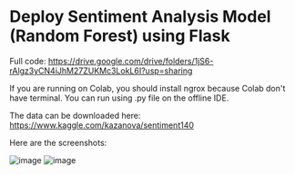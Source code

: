 # Deploy Sentiment Analysis Model (Random Forest) using Flask

Full code: 
https://drive.google.com/drive/folders/1jS6-rAlgz3yCN4iJhM27ZUKMc3LokL6I?usp=sharing

If you are running on Colab, you should install ngrox because Colab don't have terminal.
You can run using .py file on the offline IDE.

The data can be downloaded here: https://www.kaggle.com/kazanova/sentiment140

Here are the screenshots:

![image](https://user-images.githubusercontent.com/62101089/148643781-effbf6b9-457d-481b-868e-b34040da263f.png)
![image](https://user-images.githubusercontent.com/62101089/148643791-96556613-cb24-42e9-be11-804940bd75ed.png)

